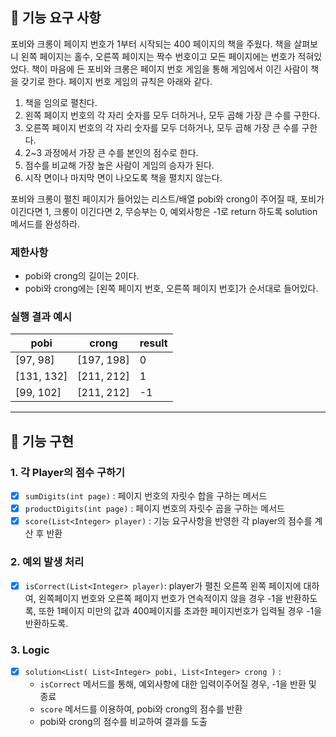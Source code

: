 ## 🚀 기능 요구 사항

포비와 크롱이 페이지 번호가 1부터 시작되는 400 페이지의 책을 주웠다. 책을 살펴보니 왼쪽 페이지는 홀수, 오른쪽 페이지는 짝수 번호이고 모든 페이지에는 번호가 적혀있었다. 책이 마음에 든 포비와 크롱은 페이지 번호 게임을 통해 게임에서 이긴 사람이 책을 갖기로 한다. 페이지 번호 게임의 규칙은 아래와 같다.

1. 책을 임의로 펼친다.
2. 왼쪽 페이지 번호의 각 자리 숫자를 모두 더하거나, 모두 곱해 가장 큰 수를 구한다.
3. 오른쪽 페이지 번호의 각 자리 숫자를 모두 더하거나, 모두 곱해 가장 큰 수를 구한다.
4. 2~3 과정에서 가장 큰 수를 본인의 점수로 한다.
5. 점수를 비교해 가장 높은 사람이 게임의 승자가 된다.
6. 시작 면이나 마지막 면이 나오도록 책을 펼치지 않는다.

포비와 크롱이 펼친 페이지가 들어있는 리스트/배열 pobi와 crong이 주어질 때, 포비가 이긴다면 1, 크롱이 이긴다면 2, 무승부는 0, 예외사항은 -1로 return 하도록 solution 메서드를 완성하라.

### 제한사항

- pobi와 crong의 길이는 2이다.
- pobi와 crong에는 [왼쪽 페이지 번호, 오른쪽 페이지 번호]가 순서대로 들어있다.

### 실행 결과 예시

| pobi | crong | result |
| --- | --- | --- |
| [97, 98] | [197, 198] | 0 |
| [131, 132] | [211, 212] | 1 |
| [99, 102] | [211, 212] | -1 |

---
## 📮 기능 구현

### 1. 각 Player의 점수 구하기
 - [x]  `sumDigits(int page)` : 페이지 번호의 자릿수 합을 구하는 메서드
 - [x] `productDigits(int page)` : 페이지 번호의 자릿수 곱을 구하는 메서드
 - [x] `score(List<Integer> player)` : 기능 요구사항을 반영한 각 player의 점수를 계산 후 반환

### 2. 예외 발생 처리
 - [x] `isCorrect(List<Integer> player)`: player가 펼친 오른쪽 왼쪽 페이지에 대하여, 왼쪽페이지 번호와 오른쪽 페이지 번호가 연속적이지 않을 경우 -1을 반환하도록, 또한 1페이지 미만의 값과 400페이지를 초과한 페이지번호가 입력될 경우 -1을 반환하도록.

### 3. Logic
 - [x] `solution<List( List<Integer> pobi, List<Integer> crong )` :
    - `isCorrect` 메서드를 통해, 예외사항에 대한 입력이주어질 경우, -1을 반환 및 종료
    - `score` 메서드를 이용하여, pobi와 crong의 점수를 반환
    - pobi와 crong의 점수를 비교하여 결과를 도출